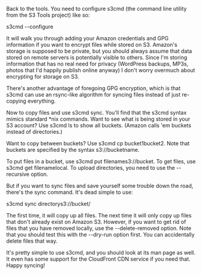 Back to the tools. You need to configure s3cmd (the command line utility from the S3 Tools project) like so:

s3cmd --configure

It will walk you through adding your Amazon credentials and GPG information if you want to encrypt files while stored on S3. Amazon's storage is supposed to be private, but you should always assume that data stored on remote servers is potentially visible to others. Since I'm storing information that has no real need for privacy (WordPress backups, MP3s, photos that I'd happily publish online anyway) I don't worry overmuch about encrypting for storage on S3.

There's another advantage of foregoing GPG encryption, which is that s3cmd can use an rsync-like algorithm for syncing files instead of just re-copying everything.

Now to copy files and use s3cmd sync. You'll find that the s3cmd syntax mimics standard *nix commands. Want to see what is being stored in your S3 account? Use s3cmd ls to show all buckets. (Amazon calls 'em buckets instead of directories.)

Want to copy between buckets? Use s3cmd cp bucket1bucket2. Note that buckets are specified by the syntax s3://bucketname.

To put files in a bucket, use s3cmd put filenames3://bucket. To get files, use s3cmd get filenamelocal. To upload directories, you need to use the --recursive option.

But if you want to sync files and save yourself some trouble down the road, there's the sync command. It's dead simple to use:

s3cmd sync directorys3://bucket/

The first time, it will copy up all files. The next time it will only copy up files that don't already exist on Amazon S3. However, if you want to get rid of files that you have removed locally, use the --delete-removed option. Note that you should test this with the --dry-run option first. You can accidentally delete files that way.

It's pretty simple to use s3cmd, and you should look at its man page as well. It even has some support for the CloudFront CDN service if you need that. Happy syncing!
